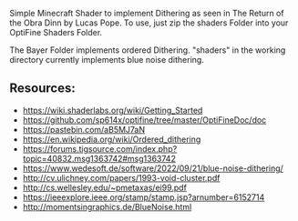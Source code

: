 
Simple Minecraft Shader to implement Dithering as seen in The Return of the Obra Dinn by Lucas Pope.
To use, just zip the shaders Folder into your OptiFine Shaders Folder.

The Bayer Folder implements ordered Dithering. 
"shaders" in the working directory currently implements blue noise dithering.

## Resources:
* https://wiki.shaderlabs.org/wiki/Getting_Started
* https://github.com/sp614x/optifine/tree/master/OptiFineDoc/doc
* https://pastebin.com/aB5MJ7aN
* https://en.wikipedia.org/wiki/Ordered_dithering
* https://forums.tigsource.com/index.php?topic=40832.msg1363742#msg1363742
* https://www.wedesoft.de/software/2022/09/21/blue-noise-dithering/
* http://cv.ulichney.com/papers/1993-void-cluster.pdf
* http://cs.wellesley.edu/~pmetaxas/ei99.pdf
* https://ieeexplore.ieee.org/stamp/stamp.jsp?arnumber=6152714
* http://momentsingraphics.de/BlueNoise.html